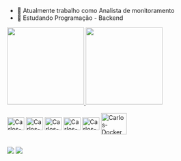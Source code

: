 

- :space_invader: Atualmente trabalho como Analista de monitoramento
- :rocket: Estudando Programação - Backend 
 <div>
  <a href="https://github.com/carv-silva">
   <img height="180em" src="https://github-readme-stats.vercel.app/api?username=carv-silva&show_icons=true&theme=dracula&include_all_commits=true&count_private=true"/>
   <img height="180em" src="https://github-readme-stats.vercel.app/api/top-langs/?username=carv-silva&layout=compact&langs_count=7&theme=dracula"/>
  </a>
</div>
<div style="display: inline_block"><br>
  <img align="center" alt="Carlos-Python" height="30" width="40" img                src="https://cdn.jsdelivr.net/gh/devicons/devicon/icons/python/python-original.svg">
  <img align="center" alt="Carlos-JS" height="30" width="40"                  src="https://cdn.jsdelivr.net/gh/devicons/devicon/icons/javascript/javascript-original.svg">
  <img align="center" alt="Carlos-Ruby" height="30" width="40" 
      src="https://cdn.jsdelivr.net/gh/devicons/devicon/icons/ruby/ruby-plain.svg">
  <img align="center" alt="Carlos-HTML" height="30" width="40" img 
      src="https://cdn.jsdelivr.net/gh/devicons/devicon/icons/html5/html5-original.svg">
  <img align="center" alt="Carlos-CSS" height="30" width="40" img 
      src="https://cdn.jsdelivr.net/gh/devicons/devicon/icons/css3/css3-original.svg">
  <img align="center" alt="Carlos-Docker" height="50" width="60" img
      src="https://cdn.jsdelivr.net/gh/devicons/devicon/icons/docker/docker-original.svg">

</div>
  
  
  ##
  
  
<div>
      <a href = "mailto:carlosvnc@gmail.com"><img src="https://img.shields.io/badge/-Gmail-%23333?style=for-the-badge&logo=gmail&logoColor=white" target="_blank"></a>
      <a href="https://www.linkedin.com/in/carlos-vinicius-rodrigues-3961586b/" target="_blank"><img src="https://img.shields.io/badge/-LinkedIn-%230077B5?style=for-the-badge&logo=linkedin&logoColor=white" target="_blank"></a> 
 </div>
